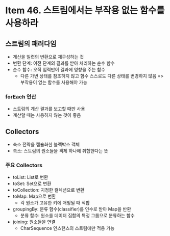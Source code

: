 # Item 46. 스트림에서는 부작용 없는 함수를 사용하라

## 스트림의 패러다임
- 계산을 일련의 변환으로 재구성하는 것  
- 변환 단계: 이전 단계의 결과를 받아 처리하는 순수 함수
- 순수 함수: 오직 입력만이 결과에 영향을 주는 함수
  - 다른 가변 상태를 참조하지 않고 함수 스스로도 다른 상태를 변경하지 않음
=> 부작용이 없는 함수를 사용해야 가능

### forEach 연산
- 스트림의 계산 결과를 보고할 때만 사용
- 계산할 때는 사용하지 않는 것이 좋음

## Collectors
- 축소 전략을 캡슐화한 블랙박스 객체
- 축소: 스트림의 원소들을 객체 하나에 취합한다는 뜻

### 주요 Collectors
- toList: List로 변환
- toSet: Set으로 변환
- toCollection: 지정한 컬렉션으로 변환
- toMap: Map으로 변환
  - 각 원소가 고유한 키에 매핑될 때 적합
- groupingBy: 분류 함수(classifier)를 인수로 받아 Map을 반환
  - 분류 함수: 원소를 데이터 집합의 특정 그룹으로 분류하는 함수
- joining: 원소들을 연결
  - CharSequence 인스턴스의 스트림에만 적용 가능

